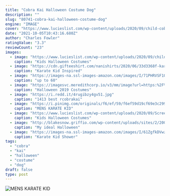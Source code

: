 ```yaml
---
title: "Cobra Kai Halloween Costume Dog"
description: ""
slug: "80741-cobra-kai-halloween-costume-dog"
engine: "IMAGE"
cover: "https://www.lucieslist.com/wp-content/uploads/2020/09/child-cobra-kai-costume-1075x1536.jpg"
date: "2021-10-05T10:43:16.680Z"
author: "Charles Fowler"
ratingValue: "3.3"
reviewCount: "23"
images:
  - image: "https://www.lucieslist.com/wp-content/uploads/2020/09/child-cobra-kai-costume-1075x1536.jpg"
    caption: "Kids Halloween Costumes"
  - image: "https://cdn.gifteeshirt.com/nanishirts/2020/06/33d3368f-karate-kid-inspired-cobra-kai-shirt-1.jpg"
    caption: "Karate Kid Inspired"
  - image: "https://images-na.ssl-images-amazon.com/images/I/71PHRVSF1OL._AC_UL1500_.jpg"
    caption: "up to 60"
  - image: "https://imagesvc.meredithcorp.io/v3/mm/image?url=https:%2F%2Fstatic.onecms.io%2Fwp-content%2Fuploads%2Fsites%2F20%2F2019%2F11%2F01%2Fmario-lopez-2000.jpg"
    caption: "Halloween 2019 Costumes"
  - image: "https://i.redd.it/4rugibzy4gv51.jpg"
    caption: "1413 best rcobrakai"
  - image: "https://i.pinimg.com/originals/f6/ef/59/f6ef59d19cf69e3c2998485d572f0de3.jpg"
    caption: "MENS KARATE KID"
  - image: "https://www.lucieslist.com/wp-content/uploads/2020/09/Screen-Shot-2020-09-21-at-8.04.03-PM-792x1024.png"
    caption: "Kids Halloween Costumes"
  - image: "http://blakesnow.griffio.com/wp-content/uploads/sites/2/2008/10/my-ideal-halloween-costume0.jpg"
    caption: "My ideal Halloween"
  - image: "https://images-na.ssl-images-amazon.com/images/I/61ZgfkDVwzL.jpg"
    caption: "Karate Kid Shower"
tags:
  - "cobra"
  - "kai"
  - "halloween"
  - "costume"
  - "dog"
draft: false
type: post
---
```



![MENS KARATE KID](https://i.pinimg.com/originals/f6/ef/59/f6ef59d19cf69e3c2998485d572f0de3.jpg "MENS KARATE KID")


<!--inArticleAds-->

<!--galleryOne-->


<!--inArticleAds-->

<!--galleryTwo-->


<!--galleryThree-->

